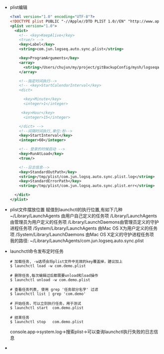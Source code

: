 - plist编辑
  
  
  ```xml
  <?xml version="1.0" encoding="UTF-8"?>
  <!DOCTYPE plist PUBLIC "-//Apple//DTD PLIST 1.0//EN" "http://www.apple.com/DTDs/PropertyList-1.0.dtd">
  <plist version="1.0">
    <dict>
      <!-- <key>KeepAlive</key>
      <true/> -->
      <key>Label</key>
      <string>com.jun.logseq.auto.sync.plist</string>
  
      <key>ProgramArguments</key>
      <array>
        <string>/Users/chujun/my/project/gitBackupConfig/mysh/logseqautosync.sh</string>
      </array>
  
      <!--指定时间执行-->
      <!-- <key>StartCalendarInterval</key>
      <dict>
  
        <key>Minute</key>
        <integer>1</integer>
  
       <key>Hour</key>
        <integer>15</integer> 
  
      </dict> -->
      <!--间隔时间执行,单位:秒-->
      <key>StartInterval</key>
      <integer>60</integer>
  
      <!-- 登录的时候启动 -->
      <key>RunAtLoad</key>  
      <true/>
  
      <!--日志信息-->
      <key>StandardOutPath</key>
      <string>/tmp/plist/com.jun.logsq.auto.sync.plist.log</string>
      <key>StandardErrorPath</key>
      <string>/tmp/plist/com.jun.logsq.auto.sync.plist.err</string>
  
    </dict>
  </plist>
  ```
- plist文件摆放位置 
  赋值到launchctl的执行位置,有如下几种
  ~/Library/LaunchAgents 由用户自己定义的任务项
  /Library/LaunchAgents 由管理员为用户定义的任务项
  /Library/LaunchDaemons由管理员定义的守护进程任务项
  /System/Library/LaunchAgents 由Mac OS X为用户定义的任务项
  /System/Library/LaunchDaemons 由Mac OS X定义的守护进程任务项
  我的路径: ~/Library/LaunchAgents/com.jun.logseq.auto.sync.plist
- launchctl命令发布定时任务
  ```shell
  # 加载任务, -w选项会将plist文件中无效的key覆盖掉，建议加上
  $ launchctl load -w com.demo.plist
   
  # 删除任务,每次编辑过后都需要unload和load操作
  $ launchctl unload -w com.demo.plist
   
  # 查看任务列表, 使用 grep '任务部分名字' 过滤
  $ launchctl list | grep 'com.demo'
   
  # 开始任务，可以立刻执行任务，用于测试
  $ launchctl start  com.demo.plist
   
  # 结束任务
  $ launchctl stop   com.demo.plist
  
  ```
  console.app->system.log->搜索plist->可以查询launchctl执行失败的日志信息
-